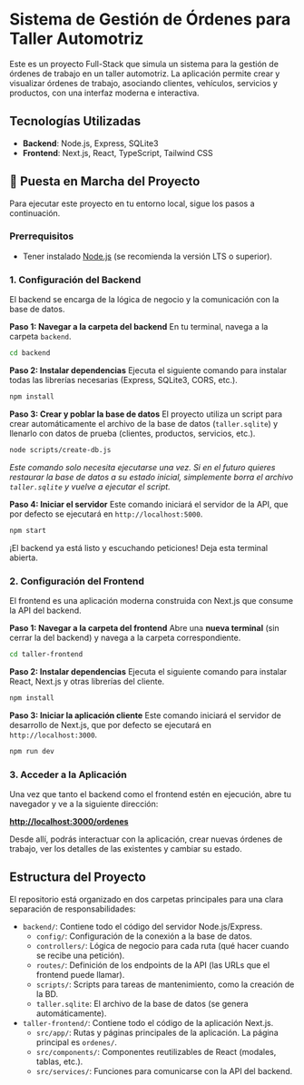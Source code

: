 # Sistema de Gestión de Órdenes para Taller Automotriz

Este es un proyecto Full-Stack que simula un sistema para la gestión de órdenes de trabajo en un taller automotriz. La aplicación permite crear y visualizar órdenes de trabajo, asociando clientes, vehículos, servicios y productos, con una interfaz moderna e interactiva.

## Tecnologías Utilizadas

* **Backend**: Node.js, Express, SQLite3
* **Frontend**: Next.js, React, TypeScript, Tailwind CSS

## 🚀 Puesta en Marcha del Proyecto

Para ejecutar este proyecto en tu entorno local, sigue los pasos a continuación.

### Prerrequisitos

* Tener instalado [Node.js](https://nodejs.org/) (se recomienda la versión LTS o superior).

### 1. Configuración del Backend

El backend se encarga de la lógica de negocio y la comunicación con la base de datos.

**Paso 1: Navegar a la carpeta del backend**
En tu terminal, navega a la carpeta `backend`.
```bash
cd backend
```

**Paso 2: Instalar dependencias**
Ejecuta el siguiente comando para instalar todas las librerías necesarias (Express, SQLite3, CORS, etc.).
```bash
npm install
```

**Paso 3: Crear y poblar la base de datos**
El proyecto utiliza un script para crear automáticamente el archivo de la base de datos (`taller.sqlite`) y llenarlo con datos de prueba (clientes, productos, servicios, etc.).
```bash
node scripts/create-db.js
```
*Este comando solo necesita ejecutarse una vez. Si en el futuro quieres restaurar la base de datos a su estado inicial, simplemente borra el archivo `taller.sqlite` y vuelve a ejecutar el script.*

**Paso 4: Iniciar el servidor**
Este comando iniciará el servidor de la API, que por defecto se ejecutará en `http://localhost:5000`.
```bash
npm start
```
¡El backend ya está listo y escuchando peticiones! Deja esta terminal abierta.

### 2. Configuración del Frontend

El frontend es una aplicación moderna construida con Next.js que consume la API del backend.

**Paso 1: Navegar a la carpeta del frontend**
Abre una **nueva terminal** (sin cerrar la del backend) y navega a la carpeta correspondiente.
```bash
cd taller-frontend
```

**Paso 2: Instalar dependencias**
Ejecuta el siguiente comando para instalar React, Next.js y otras librerías del cliente.
```bash
npm install
```

**Paso 3: Iniciar la aplicación cliente**
Este comando iniciará el servidor de desarrollo de Next.js, que por defecto se ejecutará en `http://localhost:3000`.
```bash
npm run dev
```

### 3. Acceder a la Aplicación

Una vez que tanto el backend como el frontend estén en ejecución, abre tu navegador y ve a la siguiente dirección:

[**http://localhost:3000/ordenes**](http://localhost:3000/ordenes)

Desde allí, podrás interactuar con la aplicación, crear nuevas órdenes de trabajo, ver los detalles de las existentes y cambiar su estado.

## Estructura del Proyecto

El repositorio está organizado en dos carpetas principales para una clara separación de responsabilidades:

* `backend/`: Contiene todo el código del servidor Node.js/Express.
    * `config/`: Configuración de la conexión a la base de datos.
    * `controllers/`: Lógica de negocio para cada ruta (qué hacer cuando se recibe una petición).
    * `routes/`: Definición de los endpoints de la API (las URLs que el frontend puede llamar).
    * `scripts/`: Scripts para tareas de mantenimiento, como la creación de la BD.
    * `taller.sqlite`: El archivo de la base de datos (se genera automáticamente).
* `taller-frontend/`: Contiene todo el código de la aplicación Next.js.
    * `src/app/`: Rutas y páginas principales de la aplicación. La página principal es `ordenes/`.
    * `src/components/`: Componentes reutilizables de React (modales, tablas, etc.).
    * `src/services/`: Funciones para comunicarse con la API del backend.
